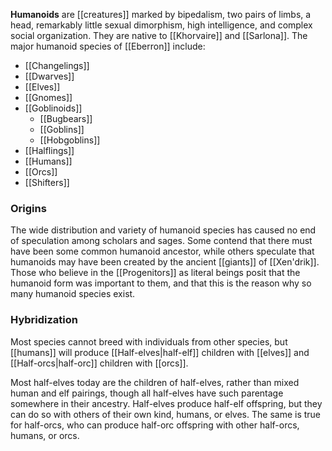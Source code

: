 **Humanoids** are [[creatures]] marked by
bipedalism, two pairs of limbs, a head, remarkably
little sexual dimorphism, high intelligence, and
complex social organization. They are native to
[[Khorvaire]] and [[Sarlona]]. The major humanoid
species of [[Eberron]] include:

* [[Changelings]]
* [[Dwarves]]
* [[Elves]]
* [[Gnomes]]
* [[Goblinoids]]
    * [[Bugbears]]
    * [[Goblins]]
    * [[Hobgoblins]]
* [[Halflings]]
* [[Humans]]
* [[Orcs]]
* [[Shifters]]

### Origins

The wide distribution and variety of humanoid
species has caused no end of speculation among
scholars and sages. Some contend that there must
have been some common humanoid ancestor, while
others speculate that humanoids may have been
created by the ancient [[giants]] of [[Xen'drik]].
Those who believe in the [[Progenitors]] as
literal beings posit that the humanoid form was
important to them, and that this is the reason
why so many humanoid species exist.

### Hybridization

Most species cannot breed with individuals from
other species, but [[humans]] will produce
[[Half-elves|half-elf]] children with [[elves]]
and [[Half-orcs|half-orc]] children with [[orcs]].

Most half-elves today are the children of
half-elves, rather than mixed human and elf
pairings, though all half-elves have such
parentage somewhere in their ancestry. Half-elves
produce half-elf offspring, but they can do so
with others of their own kind, humans, or elves.
The same is true for half-orcs, who can produce
half-orc offspring with other half-orcs, humans,
or orcs.